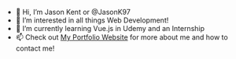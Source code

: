 - 👋 Hi, I’m Jason Kent or @JasonK97
- 👀 I’m interested in all things Web Development!
- 🌱 I’m currently learning Vue.js in Udemy and an Internship
- 📫 Check out <a href="https://jasonkent.dev/" target="_blank">My Portfolio Website</a> for more about me and how to contact me!
